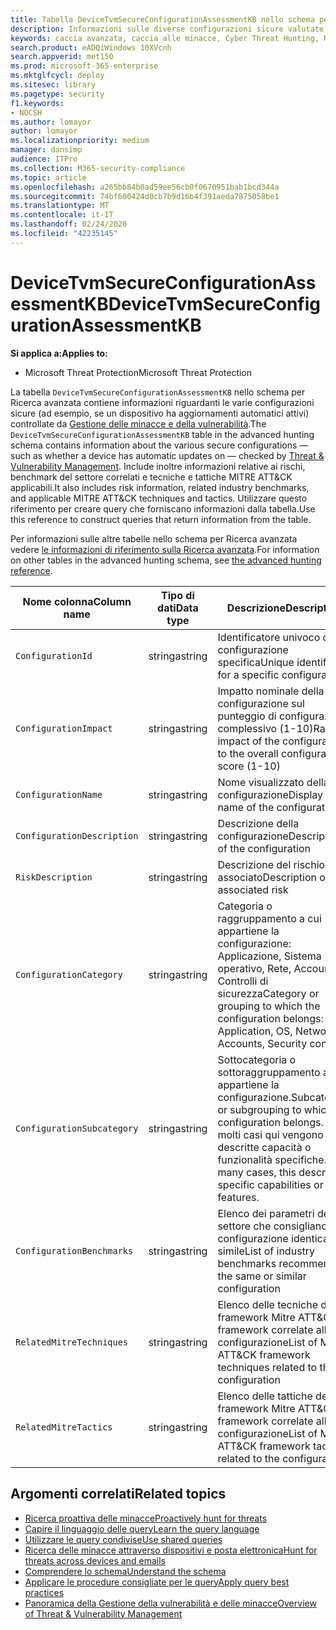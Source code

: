 ```yaml
---
title: Tabella DeviceTvmSecureConfigurationAssessmentKB nello schema per Ricerca avanzata
description: Informazioni sulle diverse configurazioni sicure valutate da Gestione delle minacce e della vulnerabilità nella tabella DeviceTvmSecureConfigurationAssessmentKB dello schema per Ricerca avanzata.
keywords: caccia avanzata, caccia alle minacce, Cyber Threat Hunting, Microsoft Threat Protection, Microsoft 365, MTP, M365, Search, query, telemetria, riferimento allo schema, kusto, tabella, colonna, tipo di dati, descrizione, Threat & vulnerabilità di gestione, TVM, gestione dei dispositivi, configurazione della sicurezza, MITRE ATT&CK Framework, Knowledge base, KB, DeviceTvmSecureConfigurationAssessmentKB
search.product: eADQiWindows 10XVcnh
search.appverid: met150
ms.prod: microsoft-365-enterprise
ms.mktglfcycl: deploy
ms.sitesec: library
ms.pagetype: security
f1.keywords:
- NOCSH
ms.author: lomayor
author: lomayor
ms.localizationpriority: medium
manager: dansimp
audience: ITPro
ms.collection: M365-security-compliance
ms.topic: article
ms.openlocfilehash: a265bb84b0ad59ee56cb0f0670951bab1bcd344a
ms.sourcegitcommit: 74bf600424d0cb7b9d16b4f391aeda7875058be1
ms.translationtype: MT
ms.contentlocale: it-IT
ms.lasthandoff: 02/24/2020
ms.locfileid: "42235145"
---
```

# <a name="devicetvmsecureconfigurationassessmentkb"></a><span data-ttu-id="83be3-104">DeviceTvmSecureConfigurationAssessmentKB</span><span class="sxs-lookup"><span data-stu-id="83be3-104">DeviceTvmSecureConfigurationAssessmentKB</span></span>

<span data-ttu-id="83be3-105">**Si applica a:**</span><span class="sxs-lookup"><span data-stu-id="83be3-105">**Applies to:**</span></span>
- <span data-ttu-id="83be3-106">Microsoft Threat Protection</span><span class="sxs-lookup"><span data-stu-id="83be3-106">Microsoft Threat Protection</span></span>



<span data-ttu-id="83be3-107">La tabella `DeviceTvmSecureConfigurationAssessmentKB` nello schema per Ricerca avanzata contiene informazioni riguardanti le varie configurazioni sicure (ad esempio, se un dispositivo ha aggiornamenti automatici attivi) controllate da [Gestione delle minacce e della vulnerabilità](https://docs.microsoft.com/windows/security/threat-protection/microsoft-defender-atp/next-gen-threat-and-vuln-mgt).</span><span class="sxs-lookup"><span data-stu-id="83be3-107">The `DeviceTvmSecureConfigurationAssessmentKB` table in the advanced hunting schema contains information about the various secure configurations — such as whether a device has automatic updates on — checked by [Threat & Vulnerability Management](https://docs.microsoft.com/windows/security/threat-protection/microsoft-defender-atp/next-gen-threat-and-vuln-mgt).</span></span> <span data-ttu-id="83be3-108">Include inoltre informazioni relative ai rischi, benchmark del settore correlati e tecniche e tattiche MITRE ATT&CK applicabili.</span><span class="sxs-lookup"><span data-stu-id="83be3-108">It also includes risk information, related industry benchmarks, and applicable MITRE ATT&CK techniques and tactics.</span></span> <span data-ttu-id="83be3-109">Utilizzare questo riferimento per creare query che forniscano informazioni dalla tabella.</span><span class="sxs-lookup"><span data-stu-id="83be3-109">Use this reference to construct queries that return information from the table.</span></span>

<span data-ttu-id="83be3-110">Per informazioni sulle altre tabelle nello schema per Ricerca avanzata vedere [le informazioni di riferimento sulla Ricerca avanzata](advanced-hunting-schema-tables.md).</span><span class="sxs-lookup"><span data-stu-id="83be3-110">For information on other tables in the advanced hunting schema, see [the advanced hunting reference](advanced-hunting-schema-tables.md).</span></span>

| <span data-ttu-id="83be3-111">Nome colonna</span><span class="sxs-lookup"><span data-stu-id="83be3-111">Column name</span></span> | <span data-ttu-id="83be3-112">Tipo di dati</span><span class="sxs-lookup"><span data-stu-id="83be3-112">Data type</span></span> | <span data-ttu-id="83be3-113">Descrizione</span><span class="sxs-lookup"><span data-stu-id="83be3-113">Description</span></span> |
|-------------|-----------|-------------|
| `ConfigurationId` | <span data-ttu-id="83be3-114">stringa</span><span class="sxs-lookup"><span data-stu-id="83be3-114">string</span></span> | <span data-ttu-id="83be3-115">Identificatore univoco di una configurazione specifica</span><span class="sxs-lookup"><span data-stu-id="83be3-115">Unique identifier for a specific configuration</span></span> |
| `ConfigurationImpact` | <span data-ttu-id="83be3-116">stringa</span><span class="sxs-lookup"><span data-stu-id="83be3-116">string</span></span> | <span data-ttu-id="83be3-117">Impatto nominale della configurazione sul punteggio di configurazione complessivo (1-10)</span><span class="sxs-lookup"><span data-stu-id="83be3-117">Rated impact of the configuration to the overall configuration score (1-10)</span></span> |
| `ConfigurationName` | <span data-ttu-id="83be3-118">stringa</span><span class="sxs-lookup"><span data-stu-id="83be3-118">string</span></span> | <span data-ttu-id="83be3-119">Nome visualizzato della configurazione</span><span class="sxs-lookup"><span data-stu-id="83be3-119">Display name of the configuration</span></span> |
| `ConfigurationDescription` | <span data-ttu-id="83be3-120">stringa</span><span class="sxs-lookup"><span data-stu-id="83be3-120">string</span></span> | <span data-ttu-id="83be3-121">Descrizione della configurazione</span><span class="sxs-lookup"><span data-stu-id="83be3-121">Description of the configuration</span></span> |
| `RiskDescription` | <span data-ttu-id="83be3-122">stringa</span><span class="sxs-lookup"><span data-stu-id="83be3-122">string</span></span> | <span data-ttu-id="83be3-123">Descrizione del rischio associato</span><span class="sxs-lookup"><span data-stu-id="83be3-123">Description of the associated risk</span></span> |
| `ConfigurationCategory` | <span data-ttu-id="83be3-124">stringa</span><span class="sxs-lookup"><span data-stu-id="83be3-124">string</span></span> | <span data-ttu-id="83be3-125">Categoria o raggruppamento a cui appartiene la configurazione: Applicazione, Sistema operativo, Rete, Account, Controlli di sicurezza</span><span class="sxs-lookup"><span data-stu-id="83be3-125">Category or grouping to which the configuration belongs: Application, OS, Network, Accounts, Security controls</span></span>|
| `ConfigurationSubcategory` | <span data-ttu-id="83be3-126">stringa</span><span class="sxs-lookup"><span data-stu-id="83be3-126">string</span></span> |<span data-ttu-id="83be3-127">Sottocategoria o sottoraggruppamento a cui appartiene la configurazione.</span><span class="sxs-lookup"><span data-stu-id="83be3-127">Subcategory or subgrouping to which the configuration belongs.</span></span> <span data-ttu-id="83be3-128">In molti casi qui vengono descritte capacità o funzionalità specifiche.</span><span class="sxs-lookup"><span data-stu-id="83be3-128">In many cases, this describes specific capabilities or features.</span></span> |
| `ConfigurationBenchmarks` | <span data-ttu-id="83be3-129">stringa</span><span class="sxs-lookup"><span data-stu-id="83be3-129">string</span></span> | <span data-ttu-id="83be3-130">Elenco dei parametri del settore che consigliano una configurazione identica o simile</span><span class="sxs-lookup"><span data-stu-id="83be3-130">List of industry benchmarks recommending the same or similar configuration</span></span> |
| `RelatedMitreTechniques` | <span data-ttu-id="83be3-131">stringa</span><span class="sxs-lookup"><span data-stu-id="83be3-131">string</span></span> | <span data-ttu-id="83be3-132">Elenco delle tecniche del framework Mitre ATT&CK framework correlate alla configurazione</span><span class="sxs-lookup"><span data-stu-id="83be3-132">List of Mitre ATT&CK framework techniques related to the configuration</span></span> |
| `RelatedMitreTactics ` | <span data-ttu-id="83be3-133">stringa</span><span class="sxs-lookup"><span data-stu-id="83be3-133">string</span></span> | <span data-ttu-id="83be3-134">Elenco delle tattiche del framework Mitre ATT&CK framework correlate alla configurazione</span><span class="sxs-lookup"><span data-stu-id="83be3-134">List of Mitre ATT&CK framework tactics related to the configuration</span></span> |

## <a name="related-topics"></a><span data-ttu-id="83be3-135">Argomenti correlati</span><span class="sxs-lookup"><span data-stu-id="83be3-135">Related topics</span></span>

- [<span data-ttu-id="83be3-136">Ricerca proattiva delle minacce</span><span class="sxs-lookup"><span data-stu-id="83be3-136">Proactively hunt for threats</span></span>](advanced-hunting-overview.md)
- [<span data-ttu-id="83be3-137">Capire il linguaggio delle query</span><span class="sxs-lookup"><span data-stu-id="83be3-137">Learn the query language</span></span>](advanced-hunting-query-language.md)
- [<span data-ttu-id="83be3-138">Utilizzare le query condivise</span><span class="sxs-lookup"><span data-stu-id="83be3-138">Use shared queries</span></span>](advanced-hunting-shared-queries.md)
- [<span data-ttu-id="83be3-139">Ricerca delle minacce attraverso dispositivi e posta elettronica</span><span class="sxs-lookup"><span data-stu-id="83be3-139">Hunt for threats across devices and emails</span></span>](advanced-hunting-query-emails-devices.md)
- [<span data-ttu-id="83be3-140">Comprendere lo schema</span><span class="sxs-lookup"><span data-stu-id="83be3-140">Understand the schema</span></span>](advanced-hunting-schema-tables.md)
- [<span data-ttu-id="83be3-141">Applicare le procedure consigliate per le query</span><span class="sxs-lookup"><span data-stu-id="83be3-141">Apply query best practices</span></span>](advanced-hunting-best-practices.md)
- [<span data-ttu-id="83be3-142">Panoramica della Gestione della vulnerabilità e delle minacce</span><span class="sxs-lookup"><span data-stu-id="83be3-142">Overview of Threat & Vulnerability Management</span></span>](https://docs.microsoft.com/windows/security/threat-protection/microsoft-defender-atp/next-gen-threat-and-vuln-mgt)
